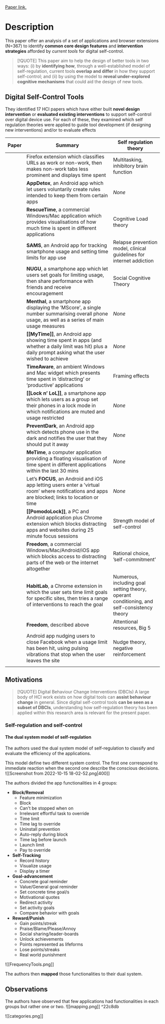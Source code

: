 
[Paper link.](https://sci-hub.st/https://dl.acm.org/doi/10.1145/3290605.3300361)

# Description

This paper offer an analysis of a set of applications and browser extensions (N=367) to identify **common core design features** and **intervention strategies** afforded by *current tools* for digital self-control. 

>[!QUOTE] 
>This paper aim to help the design of better tools in two ways: (i) by **identifying how**, through a well-established model of self-regulation, current tools **overlap and differ** in how they support self-control; and (ii) by using the model to **reveal under-explored cognitive mechanisms** that could aid the design of new tools.

## Digital Self-Control Tools

They identified 17 HCI papers which have either built **novel design intervention** or **evaluated existing interventions** to support self-control over digital device use. For each of these, they examined which self regulation theories were applied to guide tool development (if designing new interventions) and/or to evaluate effects

| Paper | Summary                                                                                                                                              | Self regulation theory                                                                     |
| ----- | ---------------------------------------------------------------------------------------------------------------------------------------------------- | ------------------------------------------------------------------------------------------ |
|       | Firefox extension which classifies URLs as work or non-work, then makes non-work tabs less prominent and displays time spent                         | Multitasking, inhibitory brain function                                                    |
|       | **AppDetox**, an Android app which let users voluntarily create rules intended to keep them from certain apps                                        | *None*                                                                                     |
|       | **RescueTime**, a commercial Windows/Mac application which provides visualisations of how much time is spent in different applications               | Cognitive Load theory                                                                      |
|       | **SAMS**, an Android app for tracking smartphone usage and setting time limits for app use                                                           | Relapse prevention model, clinical guidelines for internet addiction                       |
|       | **NUGU**, a smartphone app which let users set goals for limiting usage, then share performance with friends and receive encouragement               | Social Cognitive Theory                                                                    |
|       | **Menthal**, a smartphone app displaying the ’MScore’, a single number summarising overall phone usage, as well as a series of main usage measures   | *None*                                                                                     |
|       | **[[MyTime]]**, an Android app showing time spent in apps (and whether a daily limit was hit) plus a daily prompt asking what the user wished to achieve | *None*                                                                                     |
|       | **TimeAware**, an ambient Windows and Mac widget which presents time spent in ’distracting’ or ’productive’ applications                             | Framing effects                                                                            |
|       | **[[Lock n’ LoL]]**, a smartphone app which lets users as a group set their phones in a lock mode in which notifications are muted and usage restricted  | *None*                                                                                     |
|       | **PreventDark**, an Android app which detects phone use in the dark and notifies the user that they should put it away                               | *None*                                                                                     |
|       | **MeTime**, a computer application providing a floating visualisation of time spent in different applications within the last 30 mins                | *None*                                                                                     |
|       | Let’s **FOCUS**, an Android and iOS app letting users enter a ’virtual room’ where notifications and apps are blocked; links to location or time     | *None*                                                                                     |
|       | **[[PomodoLock]]**, a PC and Android application plus Chrome extension which blocks  distracting apps and websites during 25 minute focus sessions       | Strength model of self-control                                                             |
|       | **Freedom**, a commercial Windows/Mac/Android/iOS app which blocks access to distracting parts of the web or the internet altogether                 | Rational choice, ’self-commitment’                                                         |
|       | **HabitLab**, a Chrome extension in which the user sets time limit goals for specific  sites, then tries a range of interventions to reach the goal  | Numerous, including goal setting theory, operant conditioning, and self-consistency theory |
|       | **Freedom**, described above                                                                                                                         | Attentional resources, Big 5                                                               |
|       | Android app nudging users to close Facebook when a usage limit has been hit, using pulsing vibrations that stop when the user leaves the site        | Nudge theory, negative reinforcement                                                |
|       |                                                                                                                                                      |                                                                                            |

## Motivations

>[!QUOTE] Digital Behaviour Change Interventions (DBCIs)
>A large body of HCI work exists on how digital tools can **assist behaviour change** in general. Since digital self-control tools **can be seen as a subset of DBCIs**, understanding how self-regulation theory has been applied within this research area is relevant for the present paper.


### Self-regulation and self-control

#### The dual system model of self-regulation

The authors used the dual system model of self-regulation to classify and evaluate the efficiency of the applications.

This model define two different system control. The first one correspond to immediate reaction when the second one describe the conscious decisions.
![[Screenshot from 2022-10-15 18-02-52.png|400]]


The authors divided the app functionalities in 4 groups:
 + **Block/Removal**
	 + Feature minimization
	 + Block
	 + Can't be stopped when on
	 + Irrelevant effortful task to override
	 + Time limit
	 + Time lag to override
	 + Uninstall prevention
	 + Auto-reply during block
	 + Time lag before launch
	 + Launch limit
	 + Pay to override
 + **Self-Tracking**
	 + Record history
	 + Visualize usage
	 + Display a timer
 + **Goal-advancement**
	 + Concrete goal reminder
	 + Value/General goal reminder
	 + Set concrete time goal/s
	 + Motivational quotes
	 + Redirect activity
	 + Set activity goals
	 + Compare behavior with goals
 + **Reward/Punish**
	 + Gain points/streak
	 + Praise/Blame/Please/Annoy
	 + Social sharing/leader-boards
	 + Unlock achievements
	 + Points represented as lifeforms
	 + Lose points/streaks
	 + Real world punishment

![[FrequencyTools.png]]

The authors then **mapped** those functionalities to their dual system.

## Observations

The authors have observed that few applications had functionalities in each groups but rather one or two.
![[mapping.png]] ^22c8db

![[categories.png]]


